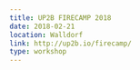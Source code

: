 ```yaml
---
title: UP2B FIRECAMP 2018
date: 2018-02-21
location: Walldorf
link: http://up2b.io/firecamp/
type: workshop
---
```


